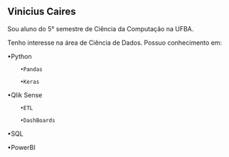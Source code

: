 ## Vinicius Caires


Sou aluno do 5° semestre de Ciência da Computação na UFBA.


Tenho interesse na área de Ciência de Dados.
Possuo conhecimento em:

  •Python
  
        •Pandas
      
        •Keras
        
  •Qlik Sense

        •ETL
      
        •DashBoards
      
  •SQL
  
  •PowerBI
